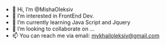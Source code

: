 - 👋 Hi, I’m @MishaOleksiv
- 👀 I’m interested in FrontEnd Dev.
- 🌱 I’m currently learning Java Script and Jquery
- 💞️ I’m looking to collaborate on ...
- 📫 You can reach me via email: mykhailoleksiv@gmail.com

<!---
MishaOleksiv/MishaOleksiv is a ✨ special ✨ repository because its `README.md` (this file) appears on your GitHub profile.
You can click the Preview link to take a look at your changes.
--->
